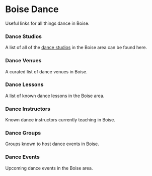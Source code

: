 # Boise Dance
Useful links for all things dance in Boise.

### Dance Studios
A list of all of the [dance studios](./studios.md) in the Boise area can be found here.

### Dance Venues
A curated list of dance venues in Boise.

### Dance Lessons
A list of known dance lessons in the Boise area.

### Dance Instructors
Known dance instructors currently teaching in Boise.

### Dance Groups
Groups known to host dance events in Boise.

### Dance Events
Upcoming dance events in the Boise area.
